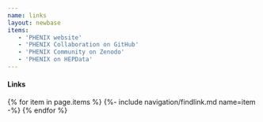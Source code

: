 ```yaml
---
name: links
layout: newbase
items:
   - 'PHENIX website'
   - 'PHENIX Collaboration on GitHub'
   - 'PHENIX Community on Zenodo'
   - 'PHENIX on HEPData'
---
```

#### Links
{% for item in page.items %}
{%- include navigation/findlink.md name=item -%}
{% endfor %}

